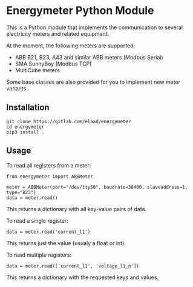 # Energymeter Python Module

This is a Python module that implements the communication to several electricity meters and related equipment.

At the moment, the following meters are supported:

* ABB B21, B23, A43 and similar ABB meters (Modbus Serial)
* SMA SunnyBoy (Modbus TCP)
* MultiCube meters

Some base classes are also provided for you to implement new meter variants.

## Installation

```
git clone https://gitlab.com/elaad/energymeter
cd energymeter
pip3 install .
```

## Usage

To read all registers from a meter:

```
from energymeter import ABBMeter

meter = ABBMeter(port="/dev/ttyS0", baudrate=38400, slaveaddress=1, type="B23")
data = meter.read()
```

This returns a dictionary with all key-value pairs of data.

To read a single register:

```
data = meter.read('current_l1')
```

This returns just the value (usualy a float or int).

To read multiple registers:

```
data = meter.read(['current_l1', 'voltage_l1_n'])
```

This returns a dictionary with the requested keys and values.


